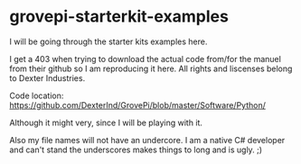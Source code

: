 # grovepi-starterkit-examples
I will be going through the starter kits examples here.

I get a 403 when trying to download the actual code from/for the manuel from their github so I am reproducing it here. All rights and liscenses belong to Dexter Industries.

Code location: https://github.com/DexterInd/GrovePi/blob/master/Software/Python/

Although it might very, since I will be playing with it.

Also my file names will not have an undercore. I am a native C# developer and can't stand the underscores makes things to long and is ugly. ;)
